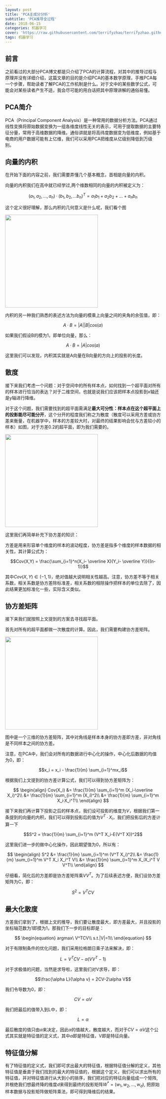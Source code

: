 ```yaml
---
layout: post
title: 'PCA主成分分析'
subtitle: 'PCA推导全过程'
date: 2018-06-15
categories: 机器学习
cover: 'https://raw.githubusercontent.com/terrifyzhao/terrifyzhao.github.io/master/assets/img/2018-06-15-PCA%E4%B8%BB%E6%88%90%E5%88%86%E5%88%86%E6%9E%90/cover.jpeg'
tags: 机器学习
---
```


## 前言

之前看过的大部分PCA博文都是只介绍了PCA的计算流程，对其中的推导过程与原理并没有详细介绍，这篇文章的目的是介绍PCA的基本数学原理，手推PCA每一个步骤，帮助读者了解PCA的工作机制是什么。对于文中的某些数学公式，可能会对某些读者产生不适，我会尽可能的用白话把其中原理讲解的通俗易懂。

## PCA简介

PCA（Principal Component Analysis）是一种常用的数据分析方法。PCA通过线性变换将原始数据变换为一组各维度线性无关的表示，可用于提取数据的主要特征分量，常用于高维数据的降维。通俗讲就是将高纬度数据变为低维度，例如基于电商的用户数据可能有上亿维，我们可以采用PCA把维度从亿级别降低到万级别。

## 向量的内积

在开始下面的内容之前，我们需要弄懂几个基本概念，首相是向量的内积。

向量的内积我们在高中就已经学过,两个维数相同的向量的内积被定义为：

$$(a_1,a_2,...,a_n)·(b_1,b_2,...b_n)^T = a_1b_1+a_2b_2+...+a_nb_n$$

这个定义很好理解，那么内积的几何意义是什么呢，我们看个图

<img src='https://raw.githubusercontent.com/terrifyzhao/terrifyzhao.github.io/master/assets/img/2018-06-15-PCA%E4%B8%BB%E6%88%90%E5%88%86%E5%88%86%E6%9E%90/pca1.jpg' width=300>

内积的另一种我们熟悉的表述方法为向量的模乘上向量之间的夹角的余弦值，即：

$$A·B=|A||B|cos(a)$$

如果我们假设B的模为1，即单位向量，那么：

$$A·B=|A|cos(a)$$

这里我们可以发现，内积其实就是A向量在B向量的方向上的投影的长度。

## 散度

接下来我们考虑一个问题：对于空间中的所有样本点，如何找到一个超平面对所有的样本进行恰当的表达？对于二维空间，也就是说我们应该把样本点投影到x轴还是y轴进行降维。

对于这个问题，我们需要找到的超平面需满足**最大可分性：样本点在这个超平面上的投影能尽可能分开**，这个分开的程度我们称之为散度（散度可以采用方差或协方差来衡量，在机器学中，样本的方差较大时，对最终的结果影响会忧与方差较小的样本）如图，对于方差0.2的超平面，即为我们需要的。


<img src='https://raw.githubusercontent.com/terrifyzhao/terrifyzhao.github.io/master/assets/img/2018-06-15-PCA%E4%B8%BB%E6%88%90%E5%88%86%E5%88%86%E6%9E%90/pca2.png' width=300>


这里我们再简单补充下协方差的知识：

方差是用来形容单个维度的样本的波动程度，协方差是指多个维度的样本数据的相关性，其计算公式为：

$$Cov(X,Y) = \frac{\sum_{i=1}^n(X_i- \overline X)(Y_i- \overline Y)}{(n-1)}$$


其中$Cov(X,Y)\in (-1,1)$，绝对值越大说明相关性越高。注意，协方差不等于相关系数，相关系数是协方差除标准差，相关系数的相除操作把样本的单位去除了，因此结果更加标准化一些，实际含义类似。

## 协方差矩阵

接下来我们就按照上文提到的方案去寻找超平面。

首先对所有的超平面都做一次散度的计算。因此，我们需要构建协方差矩阵。

<img src='https://raw.githubusercontent.com/terrifyzhao/terrifyzhao.github.io/master/assets/img/2018-06-15-PCA%E4%B8%BB%E6%88%90%E5%88%86%E5%88%86%E6%9E%90/pca3.jpg' width=300>

图中是一个三维的协方差矩阵，其中对角线是样本本身的协方差即方差，非对角线是不同样本之间的协方差。

注意，在PCA中，我们会对所有的数据进行中心化的操作，中心化后数据的均值为0，即：

$$x_i = x_i - \frac{1}{m} \sum_{i=1}^mx_i$$

根据我们上文提到的协方差计算公式，我们可以得到协方差矩阵为：

$$
\begin{align}
Cov(X_i) &= \frac{1}{m} \sum_{i=1}^m (X_i-\overline X_i)^2\\
&= \frac{1}{m} \sum_{i=1}^m (X_i)^2\\
&= \frac{1}{m} \sum_{i=1}^m X_i·X_i^T\\
\end{align}
$$

接下来我们再计算下投影之后的样本点，我们设可投影的维度为$V$，根据我们第一条提到的向量的内积，我们可以得到投影后的值为$V^T ·X_i$，我们把投影后的方差计算一下

$$S^2 = \frac{1}{m} \sum_{i=1}^m (V^T X_i-E(V^T X))^2$$

这里我们进一步的做中心化操作，因此期望值为0，所以有：

$$
\begin{align}
S^2 &= \frac{1}{m} \sum_{i=1}^m (V^T X_i)^2\\
&= \frac{1}{m} \sum_{i=1}^m V^T X_i X_i^T V\\
&= \frac{1}{m} \sum_{i=1}^m X_iX_i^T V V^T\\
\end{align}
$$

仔细看，简化后的方差即是协方差矩阵乘$V V^T$。为了后续表述方便，我们设协方差矩阵为C，即：

$$S^2 = V^TCV$$
    

## 最大化散度

方差我们拿到了，根据上文的推导，我们要让散度最大，即方差最大，并且投影的坐标轴范数为1即摸为1，那我们下一步的目标即是：

$$
\begin{equation}
argmax\ V^TCV\\
s.t.|V|=1\\
\end{equation}
$$

对于有限制条件的优化问题，我们采用拉格朗日乘子法来解决，即：

$$L = V^TCV -\alpha(VV^T-1)$$

对于求极值的问题，当然是求导啦，这里我们对V求导，即：

$$\frac{\alpha L}{\alpha v} = 2CV-2\alpha V$$

我们令导数为0，即：

$$CV = \alpha V$$

我们把最后的值带入到L中，即：

$$L = \alpha$$

最后散度的值只由$\alpha$来决定，因此$\alpha$的值越大，散度越大，而对于$CV = \alpha V$这个公式其实就是特征值的定义式，其中$\alpha$即是特征值，V即是特征向量。

## 特征值分解

有了特征值的定义式，我们即可求出最大的特征值，根据特征值分解的定义，其他特征值是垂直于我们找到的最大的特征值的，根据这个定义，我们可以求出所有的特征值，并对特征值进行从大到小的排序，我们把对应的特征向量组成一个矩阵,并根绝我们想最终降的维度$d$来得到最终的投影矩阵$W^* = (w_1,w_2,...,w_d)$,
把原始样本数据与投影矩阵做矩阵乘法，即可得到降维后的结果。



